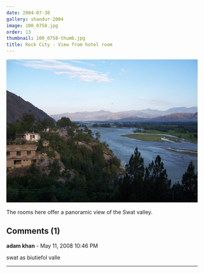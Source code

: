 ```yaml
---
date: 2004-07-30
gallery: shandur-2004
image: 100_0758.jpg
order: 13
thumbnail: 100_0758-thumb.jpg
title: Rock City - View from hotel room
---
```


![Rock City - View from hotel room](./100_0758.jpg)

The rooms here offer a panoramic view of the Swat valley.

<div id="comments">

## Comments (1)

**adam khan** - May 11, 2008 10:46 PM

swat as biutiefol valle

---

</div>